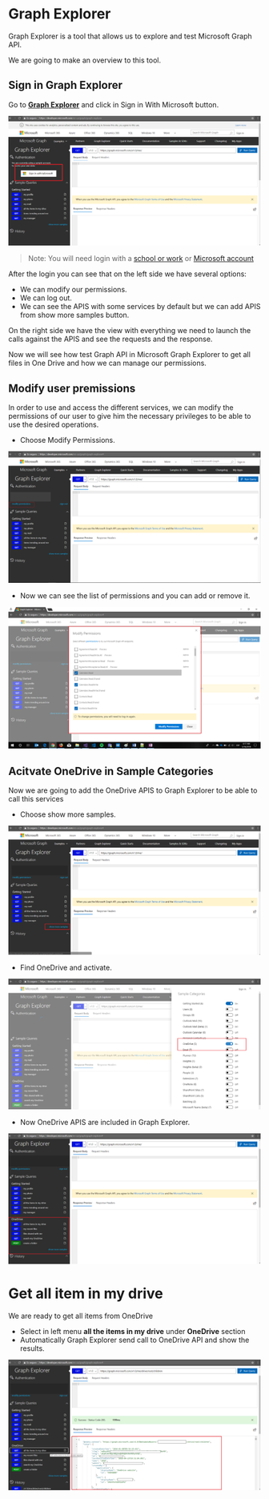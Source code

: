 # Graph Explorer

Graph Explorer is a tool that allows us to explore and test Microsoft Graph API.

We are going to make an overview to this tool.

## Sign in Graph Explorer

Go to **[Graph Explorer](https://developer.microsoft.com/en-us/graph/graph-explorer)** and click in Sign in With Microsoft button. 

 ![alt text](/labs-pr/Drive-user-engagement-across-all-your-devices-with-Microsoft-Graph/media/LoginGraphApi.png) 

> Note: You will need login with a [school or work](https://developer.microsoft.com/en-us/office/dev-program) or [Microsoft account](https://signup.live.com/signup?wa=wsignin1.0&ct=1473983465&rver=6.6.6556.0&wp=MBI_SSL&wreply=https://outlook.live.com/owa/&id=292841&CBCXT=out&cobrandid=90015&bk=1473983466&uiflavor=web&uaid=3b7bae8746264c1bacf1db2b315745cc&mkt=EN-US&lc=1033&lic=1)

After the login you can see that on the left side we have several options:


- We can modify our permissions.
- We can log out.
- We can see the APIS with some services by default but we can add APIS from show more samples button.

On the right side we have the view with everything we need to launch the calls against the APIS and see the requests and the response.

Now we will see how test Graph API in Microsoft Graph Explorer to get all files in One Drive and how we can manage our permissions.

## Modify user premissions

In order to use and access the different services, we can modify the permissions of our user to give him the necessary privileges to be able to use the desired operations.

- Choose Modify Permissions.

 ![alt text](/labs-pr/Drive-user-engagement-across-all-your-devices-with-Microsoft-Graph/media/GEModifyPermissions.png) 


- Now we can see the list of permissions and you can add or remove it.

![alt text](/labs-pr/Drive-user-engagement-across-all-your-devices-with-Microsoft-Graph/media/GESelectPermissions.png) 


## Acitvate OneDrive in Sample Categories

Now we are going to add the OneDrive APIS to Graph Explorer to be able to call this services


- Choose show more samples.

![alt text](/labs-pr/Drive-user-engagement-across-all-your-devices-with-Microsoft-Graph/media/GEShowMoreExamples.png) 

- Find OneDrive and activate. 

![alt text](/labs-pr/Drive-user-engagement-across-all-your-devices-with-Microsoft-Graph/media/GESelectOneDrive.png) 


- Now OneDrive APIS are included in Graph Explorer.

![alt text](/labs-pr/Drive-user-engagement-across-all-your-devices-with-Microsoft-Graph/media/GEShowOneDriveSamples.png) 


# Get all item in my drive

We are ready to get all items from OneDrive

- Select in left menu **all the items in my drive** under **OneDrive** section
- Automatically Graph Explorer send call to OneDrive API and show the results.

![alt text](/labs-pr/Drive-user-engagement-across-all-your-devices-with-Microsoft-Graph/media/GEGetAllODItems.png) 
